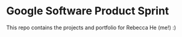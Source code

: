 # Google Software Product Sprint

This repo contains the projects and portfolio for Rebecca He (me!) :)
